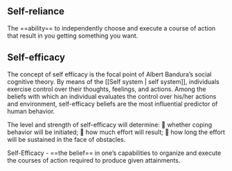 ## Self-reliance

The ==ability== to independently choose and execute a course of action that result in you getting something you want.

## Self-efficacy

The concept of self efficacy is the focal point of Albert Bandura’s social cognitive theory.
By means of the [[Self system | self system]], individuals exercise control over their thoughts, feelings,
and actions. Among the beliefs with which an individual evaluates the control over
his/her actions and environment, self-efficacy beliefs are the most influential predictor of
human behavior. 

The level and strength of self-efficacy will determine:
 whether coping behavior will be initiated;
 how much effort will result;
 how long the effort will be sustained in the face of obstacles.

Self-Efficacy - ==the belief== in one’s capabilities to organize and execute the courses of
action required to produce given attainments.

